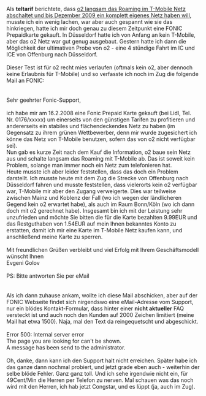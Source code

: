 <html><body><p>Als <strong>teltarif</strong> berichtete, dass <a href="http://www.teltarif.de/arch/2008/kw06/s28801.html" target="_blank">o2 langsam das Roaming im T-Mobile Netz abschaltet und bis Dezember 2009 ein komplett eigenes Netz haben will</a>, musste ich ein wenig lachen, war aber auch gespannt wie sie das hinkriegen, hatte ich mir doch genau zu diesem Zeitpunkt eine FONIC Prepaidkarte gekauft. In Düsseldorf hatte ich von Anfang an kein T-Mobile, aber das o2 Netz war gut genug ausgebaut. Gestern hatte ich dann die Möglichkeit der ultimativen Probe von o2 - eine 4 stündige Fahrt im IC und ICE von Offenburg nach Düsseldorf.<br>
<br>
Dieser Test ist für o2 recht mies verlaufen (oftmals kein o2, aber dennoch keine Erlaubnis für T-Mobile) und so verfasste ich noch im Zug die folgende Mail an FONIC:<br>
<br>
<br>
Sehr geehrter Fonic-Support,<br>
<br>
ich habe mir am 16.2.2008 eine Fonic Prepaid Karte gekauft (bei Lidl, Tel. Nr. 0176/xxxxx) um einerseits von den günstigen Tarifen zu profitieren und andererseits ein stabiles und flächendeckendes Netz zu haben (im Gegensatz zu ihrem grünen Wettbewerber, denn mir wurde zugesichert ich könne das Netz von T-Mobile benutzen, sofern das von o2 nicht verfügbar sei).<br>
Nun gab es kurze Zeit nach dem Kauf die Information, o2 baue sein Netz aus und schalte langsam das Roaming mit T-Mobile ab. Das ist soweit kein Problem, solange man immer noch ein Netz zum telefonieren hat.<br>
Heute musste ich aber leider feststellen, dass das doch ein Problem darstellt. Ich musste heute mit dem Zug die Strecke von Offenburg nach Düsseldorf fahren und musste feststellen, dass vielerorts kein o2 verfügbar war, T-Mobile mir aber den Zugang verweigerte. Dies war teilweise zwischen Mainz und Koblenz der Fall (wo ich wegen der ländlicheren Gegend kein o2 erwartet habe), als auch im Raum Bonn/Köln (wo ich dann doch mit o2 gerechnet habe). Insgesamt bin ich mit der Leistung sehr unzufrieden und möchte Sie bitten die für die Karte bezahlten 9.99EUR und das Restguthaben von 1.54EUR auf mein Ihnen bekanntes Konto zu erstatten, damit ich mir eine Karte im T-Mobile Netz kaufen kann, und anschließend meine Karte zu sperren.<br>
<br>
Mit freundlichen Grüßen verbleibt und viel Erfolg mit Ihrem Geschäftsmodell wünscht Ihnen<br>
Evgeni Golov<br>
<br>
PS: Bitte antworten Sie per eMail<br>
<br>
<br>
Als ich dann zuhause ankam, wollte ich diese Mail abschicken, aber auf der FONIC Webseite findet sich nirgendswo eine eMail-Adresse vom Support, nur ein blödes Kontakt-Formular, dass hinter einer <strong>nicht aktueller</strong> FAQ versteckt ist und auch noch den Kunden auf 2000 Zeichen limitiert (meine Mail hat etwa 1500). Naja, mal den Text da reingequetscht und abgeschickt.<br>
<br>
Error 500: Internal server error<br>
The page you are looking for can't be shown.<br>
A message has been send to the administrator.<br>
<br>
Oh, danke, dann kann ich den Support halt nicht erreichen. Später habe ich das ganze dann nochmal probiert, und jetzt grade eben auch - weiterhin der selbe blöde Fehler. Ganz ganz toll. Und ich sehe irgendwie nicht ein, für 49Cent/Min die Herren per Telefon zu nerven. Mal schauen was das noch wird mit den Herren, ich hab jetzt Congstar, und es lüppt (ja, auch im Zug).</p></body></html>